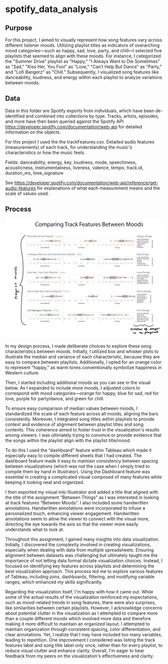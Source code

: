 # spotify_data_analysis
## Purpose
For this project, I aimed to visually represent how song features vary across different listener moods. Utilizing playlist titles as indicators of overarching mood categories—such as happy, sad, love, party, and chill—I selected five playlists that seemed to align with these moods. For instance, I categorized the "Summer Drive" playlist as "Happy," "I Always Want to Die Sometimes" as "Sad," "Kiss Her, You Fool" as "Love," "Can’t Help But Dance" as "Party," and "Lofi Bangerz" as "Chill." Subsequently, I visualized song features like danceability, loudness, and energy within each playlist to analyze variations between moods.

## Data
Data in this folder are Spotify exports from individuals, which have been de-identified and combined into collections by type.  Tracks, artists, episodes, and more have then been queried against the Spotify API https://developer.spotify.com/documentation/web-api for detailed information on the objects.  

For this project I used the the trackFeatures.csv. Detailed audio features (measurements) of each track, for understanding the music's characteristics or how the music feels.  

Fields: danceability, energy, key, loudness, mode, speechiness, acousticness, instrumentalness, liveness, valence, tempo, track.id, duration_ms, time_signature  

See https://developer.spotify.com/documentation/web-api/reference/get-audio-features for explanations of what each measurement means and the scale of values used.

## Process

<img src = "spotify_four.png" width = "600">

In my design process, I made deliberate choices to explore these song characteristics between moods. Initially, I utilized box and whisker plots to illustrate the median and variance of each characteristic, because they are easy to compare between playlists. Additionally, I opted for an orange color to represent "happy," as warm tones conventionally symbolize happiness in Western culture.

Then, I started including additional moods as you can see in the visual below. As I expanded to include more moods, I adjusted colors to correspond with mood categories—orange for happy, blue for sad, red for love, purple for party/dance, and green for chill.

To ensure easy comparison of median values between moods, I standardized the scale of each feature across all moods, aligning the bars consistently. Moreover, I integrated song titles within playlists to provide context and evidence of alignment between playlist titles and song contents. This coherence aimed to foster trust in the visualization's results among viewers. I was ultimately trying to convince or provide evidence that the songs within the playlist align with the playlist title/mood. 

To do this I used the “dashboard” feature within Tableau which made it especially easy to compile different sheets that I had created. The dashboard feature made it easy to maintain consistency between spacing between visualizations (which was not the case when I simply tried to compile them by hand in Illustrator). Using the Dashboard feature was essential in creating a complicated visual composed of many features while keeping it looking neat and organized. 

I then exported my visual into Illustrator and added a title that aligned with the title of the assignment “Between Things” as I was interested in looking at track features “Between Moods”. I also included some handwritten annotations. Handwritten annotations were incorporated to infuse a personalized touch, enhancing viewer engagement. Handwritten annotations seem to allow the viewer to connect with the visual more, directing the eye towards the axis so that the viewer more easily understands what to look at.

Throughout this assignment, I gained many insights into data visualization. Initially, I discovered the complexity involved in creating visualizations, especially when dealing with data from multiple spreadsheets. Ensuring alignment between datasets was challenging but ultimately taught me the importance of not letting data format dictate visualization choices. Instead, I focused on identifying key features across playlists and determining the best visualization approach. This process led me to explore various features of Tableau, including joins, dashboards, filtering, and modifying variable ranges, which enhanced my skills significantly.

Regarding the visualization itself, I'm happy with how it came out. While some of the actual results of the visualization reinforced my expectations, such as mood-related trends in song features, there were also surprises, like similarities between certain playlists. However, I acknowledge concerns about potential clutter in the visualization as I attempted to compare more than a couple different moods which involved more data and therefore making it more difficult to maintain an organized layout. I attempted to maintain organization through consistent spacing, color differentiation, and clear annotations. Yet, I realize that I may have included too many variables, leading to repetition. One improvement I considered was listing the track features label and song title label only once, rather than for every playlist, to reduce visual clutter and enhance clarity. Overall, I'm eager to hear feedback from my peers on the visualization's effectiveness and clarity.




